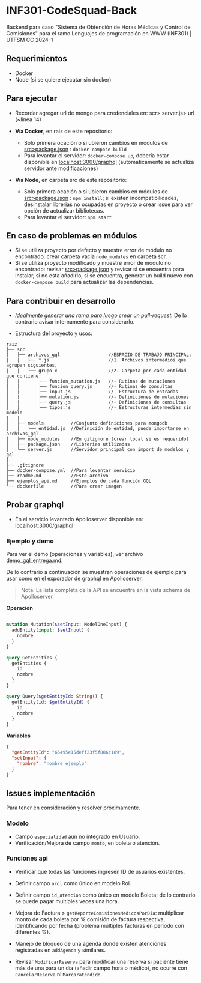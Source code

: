 # INF301-CodeSquad-Back
Backend para caso "Sistema de Obtención de Horas Médicas y Control de Comisiones" para el ramo Lenguajes de programación en WWW (INF301) | UTFSM CC 2024-1

## Requerimientos
- Docker
- Node (si se quiere ejecutar sin docker) 

## Para ejecutar
- Recordar agregar url de mongo para credenciales en: scr> server.js> url (~línea 14)
- **Vía Docker**, en raiz de este repositorio: 
  - Solo primera ocación o si ubieron cambios en módulos de [src>package.json](src/package.json) : `docker-compose build`
  - Para levantar el servidor: `docker-compose up`, debería estar disponible en [localhost:3000/graphql](http://localhost:3000/graphql)  (automaticamente se actualiza servidor ante modificaciones)

- **Vía Node**, en carpeta src de este repositorio: 
  - Solo primera ocación o si ubieron cambios en módulos de [src>package.json](src/package.json) : `npm install`; si existen incompatibilidades, desinstalar librerias no ocupadas en proyecto o crear issue para ver opción de actualizar bibliotecas.
  - Para levantar el servidor: `npm start`

## En caso de problemas en módulos
- Si se utiliza proyecto por defecto y muestre error de módulo no encontrado: crear carpeta vacia `node_modules` en carpeta scr.
- Si se utiliza proyecto modificado y muestre error de modulo no encontrado: revisar [src>package.json](src/package.json) y revisar si se encuentra para instalar, si no esta añadirlo, si se encuentra, generar un build nuevo con `docker-compose build` para actualizar las dependencias.

## Para contribuir en desarrollo
- *Idealmente generar una rama para luego crear un pull-request.* De lo contrario avisar internamente para considerarlo.

- Estructura del proyecto y usos:

```
raiz
├── src
│   ├── archivos_gql                  //ESPACIO DE TRABAJO PRINCIPAL:
|   |   ├── *.js                      //1. Archivos intermedios que agrupan siguientes,
|   |   └── grupo x                   //2. Carpeta por cada entidad que contiene:
│   |       ├── funcion_mutation.js   //- Rutinas de mutaciones
|   |       ├── funcion_query.js      //- Rutinas de consultas
│   |       ├── input.js              //- Estructura de entradas
│   |       ├── mutation.js           //- Definiciones de mutaciones
│   |       ├── query.js              //- Definiciones de consultas
│   |       └── tipos.js              //- Estructuras intermedias sin modelo
|   |
│   ├── models          //Conjunto definiciones para mongodb
│   |   └── entidad.js  //Definición de entidad, puede importarse en archivos_gql
│   ├── node_modules    //En gitignore (crear local si es requerido)
│   ├── package.json    //Librerias utilizadas
│   └── server.js       //Servidor principal con import de modelos y gql
|
├── .gitignore
├── docker-compose.yml  //Para levantar servicio
├── readme.md           //Este archivo
├── ejemplos_api.md     //Ejemplos de cada función GQL
└── dockerfile          //Para crear imagen
```

## Probar graphql
- En el servicio levantado Apolloserver disponible en: [localhost:3000/graphql](http://localhost:3000/graphql)

### Ejemplo y demo

Para ver el demo (operaciones y variables), ver archivo [demo_gql_entrega.md](demo_gql_entrega.md).

De lo contrario a continuación se muestran operaciones de ejemplo para usar como en el exporador de graphql en Apolloserver.

>Nota: La lista completa de la API se encuentra en la vista schema de Apolloserver.

**Operación**
```graphql

mutation Mutation($setInput: ModelOneInput) {
  addEntity(input: $setInput) {
    nombre
  }
}

query GetEntities {
  getEntities {
    id
    nombre
  }
}

query Query($getEntityId: String!) {
  getEntity(id: $getEntityId) {
    id
    nombre
  }
}
```

**Variables**
```json
{
  "getEntityId": "66495e15deff23f5f886c189",
  "setInput": {
    "nombre": "nombre ejemplo"
  }
}
```

## Issues implementación

Para tener en consideración y resolver próximamente.

### Modelo

- Campo `especialidad` aún no integrado en Usuario.
- Verificación/Mejora de campo `monto`, en boleta o atención.

### Funciones api

- Verificar que todas las funciones ingresen ID de usuarios existentes.

- Definir campo `nrol` como único en modelo Rol.

- Definir campo `id_atencion` como único en modelo Boleta; de lo contrario se puede pagar multiples veces una hora.

- Mejora de Factura > `getReporteComisionesMedicosPorDia`: multiplicar monto de cada boleta por % comisión de factura respectiva, identificando por fecha (problema múltiples facturas en periodo con diferentes %).

- Manejo de bloqueo de una agenda donde existen atenciones registradas en `addAgenda` y similares.

- Revisar `ModificarReserva` para modificar una reserva si paciente tiene más de una para un día (añadir campo hora o médico), no ocurre con `CancelarReserva` ni `Marcaratendido`.
